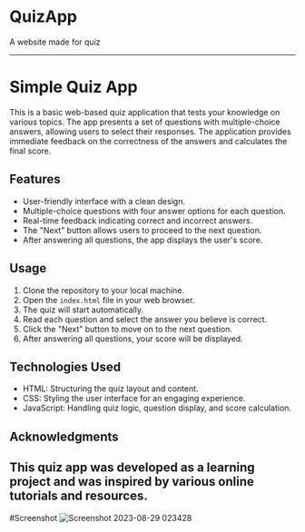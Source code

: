 # QuizApp
A website made for quiz


---

# Simple Quiz App

This is a basic web-based quiz application that tests your knowledge on various topics. The app presents a set of questions with multiple-choice answers,
allowing users to select their responses. The application provides immediate feedback on the correctness of the answers and calculates the final score.

## Features

- User-friendly interface with a clean design.
- Multiple-choice questions with four answer options for each question.
- Real-time feedback indicating correct and incorrect answers.
- The "Next" button allows users to proceed to the next question.
- After answering all questions, the app displays the user's score.

## Usage

1. Clone the repository to your local machine.
2. Open the `index.html` file in your web browser.
3. The quiz will start automatically.
4. Read each question and select the answer you believe is correct.
5. Click the "Next" button to move on to the next question.
6. After answering all questions, your score will be displayed.

## Technologies Used

- HTML: Structuring the quiz layout and content.
- CSS: Styling the user interface for an engaging experience.
- JavaScript: Handling quiz logic, question display, and score calculation.
## Acknowledgments
This quiz app was developed as a learning project and was inspired by various online tutorials and resources.
---
#Screenshot
![Screenshot 2023-08-29 023428](https://github.com/AnubhavYadav2002/QuizApp/assets/122744257/f66dfaac-3f0a-494c-a57b-28e7c39aea51)
